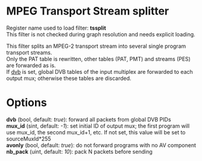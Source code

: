 <!-- automatically generated - do not edit, patch gpac/applications/gpac/gpac.c -->

# MPEG Transport Stream splitter  
  
Register name used to load filter: __tssplit__  
This filter is not checked during graph resolution and needs explicit loading.  
  
This filter splits an MPEG-2 transport stream into several single program transport streams.  
Only the PAT table is rewritten, other tables (PAT, PMT) and streams (PES) are forwarded as is.  
If [dvb](#dvb) is set, global DVB tables of the input multiplex are forwarded to each output mux; otherwise these tables are discarded.  
  

# Options    
  
<a id="dvb">__dvb__</a> (bool, default: _true_): forward all packets from global DVB PIDs  
<a id="mux_id">__mux_id__</a> (sint, default: _-1_): set initial ID of output mux; the first program will use mux_id, the second mux_id+1, etc. If not set, this value will be set to sourceMuxId*255  
<a id="avonly">__avonly__</a> (bool, default: _true_): do not forward programs with no AV component  
<a id="nb_pack">__nb_pack__</a> (uint, default: _10_): pack N packets before sending  
  
